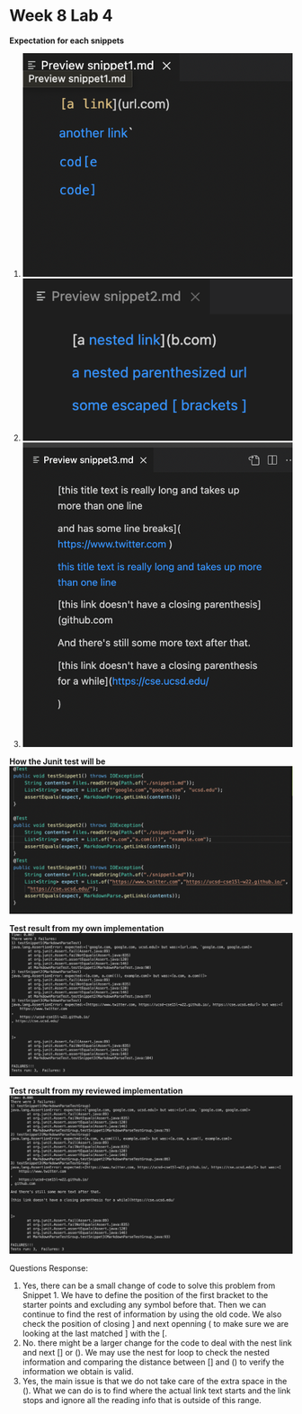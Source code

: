 # Week 8 Lab 4
**Expectation for each snippets**

1. ![snippet1](pictures/snippet1.png)
2. ![snippet2](pictures/snippet2.png)
3. ![snippet3](pictures/snippet3.png)

**How the Junit test will be** 
![JunitTest](pictures/JUnit.png)

**Test result from my own implementation** 
![Result](pictures/myTestResult.png)

**Test result from my reviewed implementation**
![Result2](pictures/ReviewedResult.png)

Questions Response: 
1. Yes, there can be a small change of code to solve this problem from Snippet 1. We have to define the position of the first bracket to the starter points and excluding any symbol before that. Then we can continue to find the rest of information by using the old code. We also check the position of closing ] and next openning ( to make sure we are looking at the last matched ] with the [. 
2. No. there might be a larger change for the code to deal with the nest link and next [] or (). We may use the nest for loop to check the nested information and comparing the distance between [] and () to verify the information we obtain is valid. 
3. Yes, the main issue is that we do not take care of the extra space in the (). What we can do is to find where the actual link text starts and the link stops and ignore all the reading info that is outside of this range. 